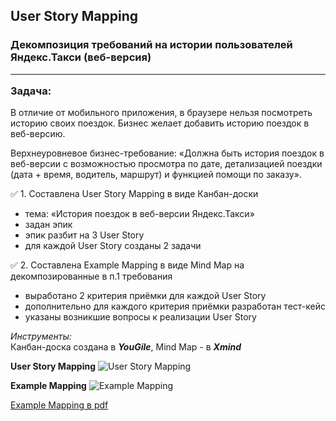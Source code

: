 ## User Story Mapping 
### Декомпозиция требований на истории пользователей Яндекс.Такси (веб-версия) <hr> **Задача:**
В отличие от мобильного приложения, в браузере нельзя посмотреть историю своих поездок. Бизнес желает добавить историю поездок в веб-версию.

Верхнеуровневое бизнес-требование: «Должна быть история поездок в веб-версии с возможностью просмотра по дате, детализацией поездки (дата + время, водитель, маршрут) и функцией помощи по заказу».

:white_check_mark: 1. Составлена User Story Mapping в виде Канбан-доски
- тема: «История поездок в веб-версии Яндекс.Такси» 
- задан эпик
- эпик разбит на 3 User Story
- для каждой User Story созданы 2 задачи
  
:white_check_mark: 2. Составлена Example Mapping в виде Mind Map на декомпозированные в п.1 требования
- выработано 2 критерия приёмки для каждой User Story
- дополнительно для каждого критерия приёмки разработан тест-кейс 
- указаны возникшие вопросы к реализации User Story

_Инструменты:_<br>
Канбан-доска создана в ***YouGile***, Mind Map - в ***Xmind***

**User Story Mapping**
![User Story Mapping](https://github.com/Elena-Belova/User-Story-Mapping/assets/148638077/ffa531e3-82ae-4fff-87d0-7887864e75a2)

**Example Mapping**
![Example Mapping](https://github.com/Elena-Belova/User-Story-Mapping/assets/148638077/ebacf6e4-a9fa-4e5e-940c-02a37bf4bfc8)

[Example Mapping в pdf](https://github.com/Elena-Belova/User-Story-Mapping/blob/0ac98647539b52dee5fade5164bbe19373766f6d/Example%20Mapping.pdf)
